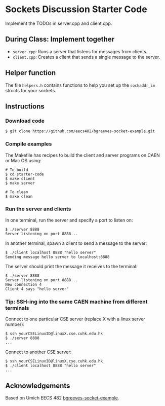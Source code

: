 # Sockets Discussion Starter Code

Implement the TODOs in server.cpp and client.cpp.

## During Class: Implement together

- `server.cpp`: Runs a server that listens for messages from clients.
- `client.cpp`: Creates a client that sends a single message to the server.

## Helper function

The file `helpers.h` contains functions to help you set up the `sockaddr_in` structs for your sockets.

## Instructions

### Download code

```
$ git clone https://github.com/eecs482/bgreeves-socket-example.git
```

### Compile examples

The Makefile has recipes to build the client and server programs on CAEN or Mac OS using:

```
# To build
$ cd starter-code
$ make client
$ make server

# To clean
$ make clean
```

### Run the server and clients

In one terminal, run the server and specify a port to listen on:

```
$ ./server 8888
Server listening on port 8888...
```

In another terminal, spawn a client to send a message to the server:

```
$ ./client localhost 8888 "hello server"
Sending message hello server to localhost:8888
```

The server should print the message it receives to the terminal:

```
$ ./server 8888
Server listening on port 8888...
New connection 4
Client 4 says "hello server"
```

### Tip: SSH-ing into the same CAEN machine from different terminals
Connect to one particular CSE server (replace X with a linux server number):
```
$ ssh yourCSELinuxID@linuxX.cse.cuhk.edu.hk
$ ./server 8888
...
```

Connect to another CSE server:
```
$ ssh yourCSELinuxID@linuxX.cse.cuhk.edu.hk
$ ./client localhost 8888 "hello server"
...
```


## Acknowledgements
Based on Umich EECS 482 [bgreeves-socket-example](https://github.com/eecs482/bgreeves-socket-example).

